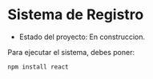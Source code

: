 <H1> Sistema de Registro </H1>

- Estado del proyecto: En construccion.

Para ejecutar el sistema, debes poner:

``npm install react``

